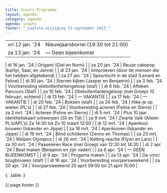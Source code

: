 ```yaml
---
title: Scouts Programma
layout: agenda
category: agenda
agenda: scouts
footer: "_Laatste wijziging 23 september 2023_"
---
```


| | |
|---|---|
| vri 12 jan. '24 | Nieuwjaarsborrel (19:30 tot 21:00) |
| za 13 jan. '24  | — Geen bijeenkomst |

| di 16 jan. '24  | Origami (Giel en Nomi) |
| za 20 jan. '24  | Reuze cakepop (karlijn, Saar, en Janne) |
| di 23 jan. '24  | kimproeven (door de mensen die het hebben afgetekend) |
| za 27 jan. '24  | Speurtocht in de stad (Lenard en Feline) |
| di 30 jan. '24  | Sterren kijken (Jasper en Benjamin) |
| za 3 feb. '24   | Voorbereiding oliebollenfantengeloop (staf) |
| di 6 feb. '24   | Afteken Parcours (Staf) |
| za 10 feb. '24  | Oliebollenfantengeloop (met Groep) 10 februari, ochtend |
| di 13 feb. '24  | — VAKANTIE |
| za 17 feb. '24  | — VAKANTIE |
| di 20 feb. '24  | Boksen (staf) |
| za 24 feb. '24  | Hike-je op wielen (PL's) |
| di 27 feb. '24  | Voorbereiding acteren (Feline en Sterre) |
| za 2 mrt. '24   | Acteren (Feline en Sterre) |
| di 5 mrt. '24   | Plus 10 jaar identiteitskaart ontwerpen (Sil en Tijl) |
| za 9 mrt. '24   | Zwarte Valk (Alleen PL’s/APL’s) Za 14:30 tot Zo 10 maart 12:00 |
| di 12 mrt. '24  | Apenkooi bouwen (Iskander en Jippe) |
| za 16 mrt. '24  | Apenkooien (Iskander en Jippe) |
| di 19 mrt. '24  | Blind schilderen (Zenno en Thomas) |
| za 23 mrt. '24  | Welpen Olympics |
| di 26 mrt. '24  | Ketting reactie (Flynn en Lars) |
| za 30 mrt. '24  | Paaseieren Race (met Groep) van 12:30 tot 14:30 |
| di 2 apr. '24   | Beat maken (Benjamin en zijn vader) |
| za 6 apr. '24   | — GEEN BIJEENKOMST |
| di 9 apr. '24   | Progama maken |
| za 13 apr. '24  | Da-vinci brugbouwen (staf) |
| di 16 apr. '24  | Voorbereiding voorjaarsweekend |
| za 20 apr. '24  | Voorjaarsweekend 20 april 09:00 tot 21 april 15:00 |

{: .table :}

{{ page.footer }}






